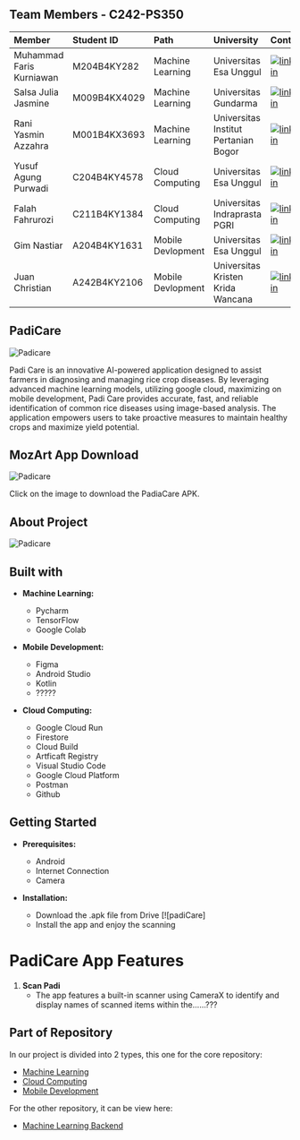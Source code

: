## Team Members - C242-PS350
|          Member           |Student ID   |  Path            |University              | Contact            |
| :------------------------ | :---------- | :--------------- | :-------------------   | :----------------- |
| Muhammad Faris Kurniawan | M204B4KY282 | Machine Learning | Universitas Esa Unggul | [![linkedin](https://img.shields.io/badge/linkedin-0A66C2?style=for-the-badge&logo=linkedin&logoColor=white)](https://www.linkedin.com/in/muhammada-faris-kurniawan/)
| Salsa Julia Jasmine | M009B4KX4029| Machine Learning | Universitas Gundarma | [![linkedin](https://img.shields.io/badge/linkedin-0A66C2?style=for-the-badge&logo=linkedin&logoColor=white)](https://www.linkedin.com/in/salsa-julia-jasmine-0a1038268/)
| Rani Yasmin Azzahra | M001B4KX3693 | Machine Learning | Universitas Institut Pertanian Bogor | [![linkedin](https://img.shields.io/badge/linkedin-0A66C2?style=for-the-badge&logo=linkedin&logoColor=white)](https://www.linkedin.com/in/rani-yasmin-azzahra-521a27247/)
| Yusuf Agung Purwadi | C204B4KY4578 | Cloud Computing | Universitas Esa Unggul | [![linkedin](https://img.shields.io/badge/linkedin-0A66C2?style=for-the-badge&logo=linkedin&logoColor=white)](https://www.linkedin.com/in/yusuf-agung-a1b611333/)
| Falah Fahrurozi | C211B4KY1384 | Cloud Computing | Universitas Indraprasta PGRI | [![linkedin](https://img.shields.io/badge/linkedin-0A66C2?style=for-the-badge&logo=linkedin&logoColor=white)](https://linkedin.com/in/falahfahrurozi/)
| Gim Nastiar | A204B4KY1631 | Mobile Devlopment | Universitas Esa Unggul | [![linkedin](https://img.shields.io/badge/linkedin-0A66C2?style=for-the-badge&logo=linkedin&logoColor=white)](https://www.linkedin.com/in/gim-nastiar-b630382b1/)
| Juan Christian | A242B4KY2106 | Mobile Devlopment | Universitas Kristen Krida Wancana | [![linkedin](https://img.shields.io/badge/linkedin-0A66C2?style=for-the-badge&logo=linkedin&logoColor=white)](https://www.linkedin.com/in/juan-christian-653ab4278/)

## PadiCare
![Padicare](https://github.com/user-attachments/assets/846953f5-32dd-42e1-8eaf-964a384b2bc3)

Padi Care is an innovative AI-powered application designed to assist farmers in diagnosing and managing rice crop diseases. By leveraging advanced machine learning models, utilizing google cloud, maximizing on mobile development, Padi Care provides accurate, fast, and reliable identification of common rice diseases using image-based analysis. The application empowers users to take proactive measures to maintain healthy crops and maximize yield potential.

## MozArt App Download
![Padicare](https://github.com/user-attachments/assets/e74eebe8-23e4-4085-9d64-69b4806d1037)

Click on the image to download the PadiaCare APK.


## About Project
![Padicare](https://github.com/user-attachments/assets/e5456c26-26dc-43ef-8b87-eedb2f528af0)


## Built with

- **Machine Learning:**
  - Pycharm
  - TensorFlow
  - Google Colab
    
- **Mobile Development:**
  - Figma
  - Android Studio
  - Kotlin
  - ?????

- **Cloud Computing:**
  - Google Cloud Run
  - Firestore
  - Cloud Build
  - Artficaft Registry
  - Visual Studio Code
  - Google Cloud Platform
  - Postman
  - Github
 
## Getting Started

- **Prerequisites:**
  - Android
  - Internet Connection
  - Camera

- **Installation:**
  - Download the .apk file from Drive [![padiCare]
  - Install the app and enjoy the scanning
 
# PadiCare App Features

1. **Scan Padi**
   - The app features a built-in scanner using CameraX to identify and display names of scanned items within the......???
  
## Part of Repository

In our project is divided into 2 types, this one for the core repository:
  - [Machine Learning](https://github.com/PadiCare/MachineLearning_Model)
  - [Cloud Computing](https://github.com/PadiCare/main-backend-api)
  - [Mobile Development](??????)

For the other repository, it can be view here:
  - [Machine Learning Backend](https://github.com/PadiCare/ml-backend)

